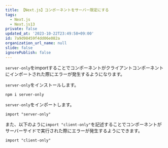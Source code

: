 ```yaml
---
title: 【Next.js】コンポーネントをサーバー限定にする
tags:
  - Next.js
  - Next.js13
private: false
updated_at: '2023-10-22T23:49:58+09:00'
id: 7a9d98459f4dd06e082a
organization_url_name: null
slide: false
ignorePublish: false
---
```

`server-only`をimportすることでコンポーネントがクライアントコンポーネントにインポートされた際にエラーが発生するようになります。

`server-only`をインストールします。

```terminal
npm i server-only
```

`server-only`をインポートします。

```
import "server-only"
```

また、以下のように`import "client-only"`を記述することでコンポーネントがサーバーサイドで実行された際にエラーが発生するようにできます。

```
import "client-only"
```
